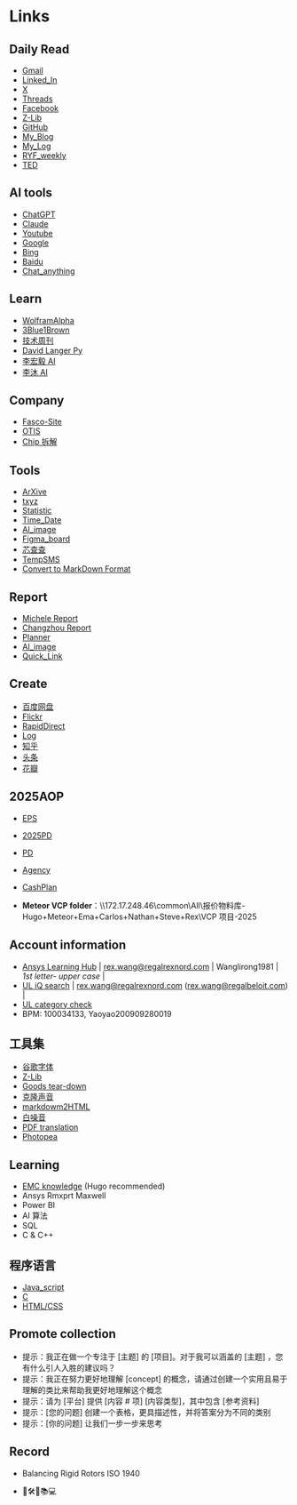 # Links

## Daily Read

* [Gmail](https://mail.google.com/mail/u/0/?tab=rm&ogbl#inbox)
* [Linked_In](https://www.linkedin.com/feed/)
* [X](https://www.x.com/)
* [Threads](https://www.threads.net/?__coig_challenged=1)
* [Facebook](https://www.facebook.com/)
* [Z-Lib](https://zh.z-lib.gs/)
* [GitHub](https://github.com/ruanyf/weekly)
* [My_Blog](https://github.com/RexWang1981/rexwang1981.github.io/tree/main)
* [My_Log](https://github.com/RexWang1981/log?tab=readme-ov-file)
* [RYF_weekly](https://github.com/ruanyf/weekly)
* [TED](https://www.youtube.com/@TED)

## AI tools

* [ChatGPT](https://chatgpt.com/?hints=search)
* [Claude](https://claude.ai/new)
* [Youtube](https://www.youtube.com)
* [Google](https://www.google.com)
* [Bing](https://www.bing.com)
* [Baidu](https://www.baidu.com)
* [Chat_anything](https://www.chatanything.ai/)

## Learn

* [WolframAlpha](https://www.wolframalpha.com/)
* [3Blue1Brown](https://www.youtube.com/watch?v=eMlx5fFNoYc)
* [技术周刊](https://github.com/Geekhyt/weekly)
* [David Langer Py](https://www.youtube.com/@DaveOnData)
* [李宏毅 AI](https://www.youtube.com/@HungyiLeeNTU)
* [李沐 AI](https://www.youtube.com/@mu_li)

## Company

* [Fasco-Site](https://cassengweb.regalrexnord.com/nebula/Default.aspx)
* [OTIS](https://ssoapps.regalrexnord.com/drawingsearchcomponent/)
* [Chip 拆解](https://www.youtube.com/@EvilmonkeyzDesignz/featured)

## Tools

* [ArXive](https://arxiv.org/)
* [txyz](https://app.txyz.ai/)
* [Statistic](https://datatab.net/statistics-calculator/descriptive-statistics)
* [Time_Date](https://www.timeanddate.com/worldclock/converter.html?iso=20241203T140000&p1=4765&p2=237)
* [AI_image](https://www.bing.com/images/create?toWww=1&redig=F8B91A54BDCB4E0ABC95A4F077B993A8)
* [Figma_board](https://www.figma.com/files/team/1436010851375635126/recents-and-sharing?fuid=1436010849431191830)
* [芯查查](https://www.xcc.com/)
* [TempSMS](https://7sim.pro/)
* [Convert to MarkDown Format](https://markitdown.pro/)

## Report

* [Michele Report](https://regalrexnord.sharepoint.com/:x:/r/sites/GTCC-AirMovingTeam/Shared%20Documents/General/05%20Projects%20Management/JX-ENG-Key_Project.xlsx?d=w2108e0ed962a49daa5451bc0c2abaa88&csf=1&web=1&e=UTfM2k)
* [Changzhou Report](https://regalrexnord.sharepoint.com/:x:/r/sites/ChangzhouMotorEngineering/Shared%20Documents/Weekly%20update/2024%20Q4%20motor%20engineering%20KPI.xlsx?d=w1b9b36dcbcdd461798e6ece404c32a18&csf=1&web=1&e=6pCMkm)
* [Planner](https://planner.cloud.microsoft/webui/plan/SDxt7TkqJUGS7nHeFKoQdmQADH0w/view/board?tid=c9e8e454-ead6-40c6-bc93-5b83567d5e1a)
* [AI_image](https://bylo.ai/)
* [Quick_Link](https://myapps.microsoft.com/)


## Create

* [百度网盘](https://pan.baidu.com/disk/main?from=1026962h&_at_=1732246673366#/index?category=all)
* [Flickr](https://www.flickr.com/)
* [RapidDirect](https://www.youtube.com/@RAPIDDIRECT/featured)
* [Log](https://www.yuque.com/rexwang-cyzne/dp5v3e)
* [知乎](https://www.zhihu.com/people/rexwang1981/posts)
* [头条](https://www.toutiao.com/?&source=m_redirect)
* [花瓣](https://huaban.com/discovery)

## 2025AOP

* [EPS](https://auth.regalbeloit.com/app/workday/exkk06083aCcU6Kqw2p7/sso/saml)
* [2025PD](https://regalrexnord.sharepoint.com/sites/MorrillJiaxing/Shared%20Documents/Forms/AllItems.aspx?id=%2Fsites%2FMorrillJiaxing%2FShared%20Documents%2F04%2E4%20HR%2F2025%E5%B9%B4PD&viewid=3cb4da6d%2D0ef6%2D4589%2Dbfb4%2D35133f2fffc9)
* [PD](https://regalrexnord.sharepoint.com/:x:/r/sites/MorrillJiaxing/Shared%20Documents/04.4%20HR/2025%E5%B9%B4PD/2025%20Policy%20Deployment%20%20(%E5%B7%A5%E5%8E%82%E7%BA%A7).xlsx?d=w052006ea818d4e6b933a8dacbfaff2d4&csf=1&web=1&e=vWy1Jp)
* [Agency](https://regalrexnord.sharepoint.com/sites/PESEMEAENGINEERING/_layouts/15/viewlsts.aspx?view=14)
* [CashPlan](https://regalrexnord.sharepoint.com/sites/MorrillJiaxing/Shared%20Documents/Forms/AllItems.aspx?id=%2Fsites%2FMorrillJiaxing%2FShared%20Documents%2F09%2EAll%2FWeekly%20Cash%20Plan&viewid=3cb4da6d%2D0ef6%2D4589%2Dbfb4%2D35133f2fffc9)

* **Meteor VCP folder**：\\\172.17.248.46\common\All\报价物料库-Hugo+Meteor+Ema+Carlos+Nathan+Steve+Rex\VCP 项目-2025

## Account information

* [Ansys Learning Hub](https://www.ansys.com/services/ansys-learning-hub)  |  <rex.wang@regalrexnord.com> |  Wanglirong1981 | _1st letter- upper case_ |
* [UL iQ search](https://iq2.ulprospector.com/profile?pt=confirmation&redirect-to=http%3A%2F%2Fiq2.ulprospector.com%2F) | <rex.wang@regalrexnord.com> (<rex.wang@regalbeloit.com>) |
* [UL category check](https://iq.ulprospector.com/en/)
* BPM: 100034133, Yaoyao200909280019

## 工具集

* [谷歌字体](https://fonts.google.com/specimen/Open+Sans)
* [Z-Lib](https://zh.z-lib.gs/)
* [Goods tear-down](https://zh.ifixit.com/Guide/iPhone+13+Pro+%E6%8B%86%E8%A7%A3/144928)
* [克隆声音](https://voicv.com/zh)
* [markdowm2HTML](https://md2html.com/)
* [白噪音](https://soundbox.fun/sounds/waves29-birds47/)
* [PDF translation](https://huggingface.co/spaces/reycn/PDFMathTranslate-Docker)
* [Photopea](https://www.photopea.com/)

## Learning

* [EMC knowledge](https://statics.teams.cdn.office.net/evergreen-assets/safelinks/1/atp-safelinks.html) (Hugo recommended)
* Ansys Rmxprt Maxwell
* Power BI
* AI 算法
* SQL
* C & C++

## 程序语言

* [Java_script](https://www.youtube.com/watch?v=EerdGm-ehJQ&t=15284s)
* [C](https://www.youtube.com/watch?v=87SH2Cn0s9A&t=3s)
* [HTML/CSS](https://www.youtube.com/watch?v=G3e-cpL7ofc)

## Promote collection

* 提示：我正在做一个专注于 [主题] 的 [项目]。对于我可以涵盖的 [主题] ，您有什么引人入胜的建议吗？
* 提示：我正在努力更好地理解 [concept] 的概念，请通过创建一个实用且易于理解的类比来帮助我更好地理解这个概念
* 提示：请为 [平台] 提供 [内容 # 项] [内容类型]，其中包含 [参考资料]
* 提示：[您的问题] 创建一个表格，更具描述性，并将答案分为不同的类别
* 提示：[你的问题] 让我们一步一步来思考

## Record

* Balancing Rigid Rotors ISO 1940

* 🚩🛠️📝📚💻

